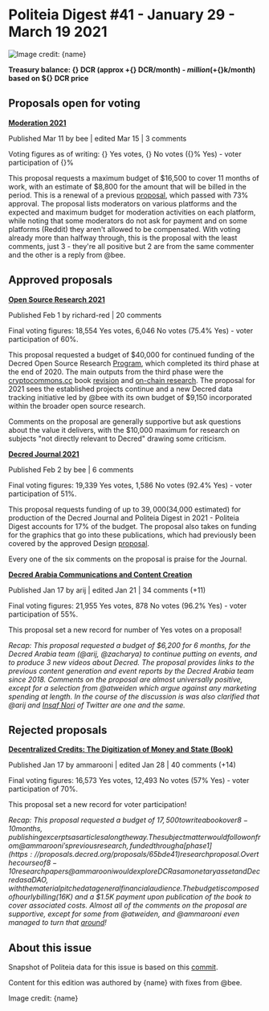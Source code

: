 # Politeia Digest #41 - January 29 - March 19 2021

![Image credit: {name}](img/{path})

**Treasury balance: {} DCR (approx +{} DCR/month) - ${} million (+${}k/month) based on ${} DCR price**

## Proposals open for voting

**[Moderation 2021](https://proposals.decred.org/proposals/e1cda44)**

Published Mar 11 by bee | edited Mar 15 | 3 comments

Voting figures as of writing: {} Yes votes, {} No votes ({}% Yes) - voter participation of {}%

This proposal requests a maximum budget of $16,500 to cover 11 months of work, with an estimate of $8,800 for the amount that will be billed in the period. This is a renewal of a previous [proposal](https://proposals.decred.org/proposals/32cba00), which passed with 73% approval. The proposal lists moderators on various platforms and the expected and maximum budget for moderation activities on each platform, while noting that some moderators do not ask for payment and on some platforms (Reddit) they aren't allowed to be compensated. With voting already more than halfway through, this is the proposal with the least comments, just 3 - they're all positive but 2 are from the same commenter and the other is a reply from @bee.

## Approved proposals

**[Open Source Research 2021](https://proposals.decred.org/proposals/020b8b0)**

Published Feb 1 by richard-red | 20 comments

Final voting figures: 18,554 Yes votes, 6,046 No votes (75.4% Yes) - voter participation of 60%.

This proposal requested a budget of $40,000 for continued funding of the Decred Open Source Research [Program](https://proposals.decred.org/proposals/e367564), which completed its third phase at the end of 2020. The main outputs from the third phase were the [cryptocommons.cc](https://cryptocommons.cc/) book [revision](https://blockcommons.red/post/ppcc-changelog-2020/) and [on-chain research](https://blockcommons.red/tags/on-chain/). The proposal for 2021 sees the established projects continue and a new Decred data tracking initiative led by @bee with its own budget of $9,150 incorporated within the broader open source research.

Comments on the proposal are generally supportive but ask questions about the value it delivers, with the $10,000 maximum for research on subjects "not directly relevant to Decred" drawing some criticism.

**[Decred Journal 2021](https://proposals.decred.org/proposals/1d74b88)**

Published Feb 2 by bee | 6 comments

Final voting figures: 19,339 Yes votes, 1,586 No votes (92.4% Yes) - voter participation of 51%.

This proposal requests funding of up to $39,000 ($34,000 estimated) for production of the Decred Journal and Politeia Digest in 2021 - Politeia Digest accounts for 17% of the budget. The proposal also takes on funding for the graphics that go into these publications, which had previously been covered by the approved Design [proposal](https://proposals.decred.org/proposals/1dc1571).

Every one of the six comments on the proposal is praise for the Journal.

**[Decred Arabia Communications and Content Creation](https://proposals.decred.org/proposals/d0c32d5)**

Published Jan 17 by arij | edited Jan 21 | 34 comments (+11)

Final voting figures: 21,955 Yes votes, 878 No votes (96.2% Yes) - voter participation of 55%.

This proposal set a new record for number of Yes votes on a proposal!

*Recap: This proposal requested a budget of $6,200 for 6 months, for the Decred Arabia team (@arij, @zacharya) to continue putting on events, and to produce 3 new videos about Decred. The proposal provides links to the previous content generation and event reports by the Decred Arabia team since 2018. Comments on the proposal are almost universally positive, except for a selection from @atweiden which argue against any marketing spending at length. In the course of the discussion is was also clarified that @arij and [Insaf Nori](https://twitter.com/in_insaf) of Twitter are one and the same.*

## Rejected proposals

**[Decentralized Credits: The Digitization of Money and State (Book)](https://proposals.decred.org/proposals/9e1d644)**

Published Jan 17 by ammarooni | edited Jan 28 | 40 comments (+14)

Final voting figures: 16,573 Yes votes, 12,493 No votes (57% Yes) - voter participation of 70%.

This proposal set a new record for voter participation!

*Recap: This proposal requested a budget of $17,500 to write a book over 8-10 months, publishing excerpts as articles along the way. The subject matter would follow on from @ammarooni's previous research, funded through a [phase 1](https://proposals.decred.org/proposals/65bde41) research proposal. Over the course of 8-10 research papers @ammarooni would explore DCR as a monetary asset and Decred as a DAO, with the material pitched at a general financial audience. The budget is composed of hourly billing ($16K) and a $1.5K payment upon publication of the book to cover associated costs. Almost all of the comments on the proposal are supportive, except for some from @atweiden, and @ammarooni even managed to turn that [around](https://proposals.decred.org/proposals/9e1d644/comments/17)!*

## About this issue

Snapshot of Politeia data for this issue is based on this [commit]({link}).

Content for this edition was authored by {name} with fixes from @bee.

Image credit: {name}
